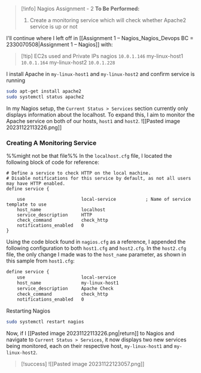 > [!info] Nagios Assignment - 2
> **To Be Performed:** 
> 1. Create a monitoring service which will check whether Apache2 service is up or not


I'll continue where I left off in [[Assignment 1 – Nagios_Nagios_Devops BC = 2330070508|Assignment 1 – Nagios]]
with:
> [!tip] EC2s used and Private IPs
> nagios `10.0.1.146`
> my-linux-host1 `10.0.1.164`
> my-linux-host2 `10.0.1.228`
> 


I install Apache in `my-linux-host1` and `my-linux-host2` and confirm service is running
```bash
sudo apt-get install apache2
sudo systemctl status apache2
```

In my Nagios setup, the `Current Status > Services` section currently only displays information about the localhost. To expand this, I aim to monitor the Apache service on both of our hosts, `host1` and `host2`.
![[Pasted image 20231122113226.png]]


### Creating A Monitoring Service
%%might not be that file%%
In the `localhost.cfg` file, I located the following block of code for reference:
```
# Define a service to check HTTP on the local machine.
# Disable notifications for this service by default, as not all users may have HTTP enabled.
define service {

    use                     local-service           ; Name of service template to use
    host_name               localhost
    service_description     HTTP
    check_command           check_http
    notifications_enabled   0
}
```


Using the code block found in `nagios.cfg` as a reference, I appended the following configuration to both `host1.cfg` and `host2.cfg`. In the `host2.cfg` file, the only change I made was to the `host_name` parameter, as shown in this sample from `host1.cfg`:
```bash
define service {
    use                     local-service
    host_name               my-linux-host1
    service_description     Apache Check
    check_command           check_http
    notifications_enabled   0
```

Restarting Nagios
```bash
sudo systemctl restart nagios
```


Now, if I [[Pasted image 20231122113226.png|return]] to Nagios and navigate to `Current Status > Services`, it now displays two new services being monitored, each on their respective host, `my-linux-host1` and `my-linux-host2`.

> [!success]
> ![[Pasted image 20231122123057.png]]